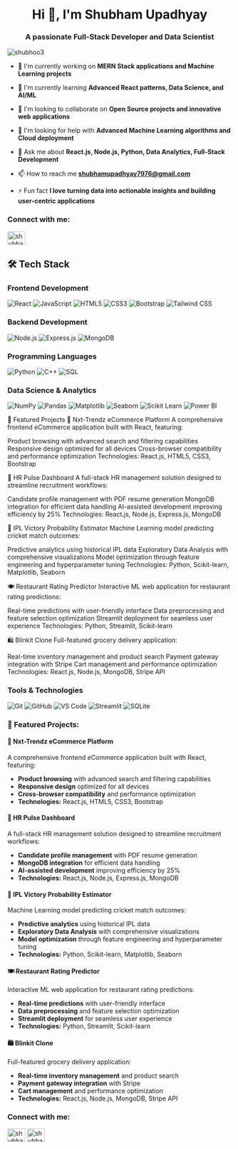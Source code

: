 <h1 align="center">Hi 👋, I'm Shubham Upadhyay</h1>
<h3 align="center">A passionate Full-Stack Developer and Data Scientist</h3>

<p align="left"> <img src="https://komarev.com/ghpvc/?username=shubhoo3&label=Profile%20views&color=0e75b6&style=flat" alt="shubhoo3" /> </p>





- 🔭 I'm currently working on **MERN Stack applications and Machine Learning projects**

- 🌱 I'm currently learning **Advanced React patterns, Data Science, and AI/ML**

- 👯 I'm looking to collaborate on **Open Source projects and innovative web applications**

- 🤝 I'm looking for help with **Advanced Machine Learning algorithms and Cloud deployment**

- 💬 Ask me about **React.js, Node.js, Python, Data Analytics, Full-Stack Development**

- 📫 How to reach me **shubhamupadhyay7976@gmail.com**

- ⚡ Fun fact **I love turning data into actionable insights and building user-centric applications**

<h3 align="left">Connect with me:</h3>
<p align="left">
<a href="https://www.linkedin.com/in/shubhamupadhyay7976/" target="blank"><img align="center" src="https://raw.githubusercontent.com/rahuldkjain/github-profile-readme-generator/master/src/images/icons/Social/linked-in-alt.svg" alt="shubham-upadhyay" height="30" width="40" /></a>
</p>

## 🛠️ Tech Stack

### Frontend Development
![React](https://img.shields.io/badge/-React-61DAFB?style=flat-square&logo=react&logoColor=black)
![JavaScript](https://img.shields.io/badge/-JavaScript-F7DF1E?style=flat-square&logo=javascript&logoColor=black)
![HTML5](https://img.shields.io/badge/-HTML5-E34F26?style=flat-square&logo=html5&logoColor=white)
![CSS3](https://img.shields.io/badge/-CSS3-1572B6?style=flat-square&logo=css3&logoColor=white)
![Bootstrap](https://img.shields.io/badge/-Bootstrap-7952B3?style=flat-square&logo=bootstrap&logoColor=white)
![Tailwind CSS](https://img.shields.io/badge/-Tailwind%20CSS-38B2AC?style=flat-square&logo=tailwind-css&logoColor=white)

### Backend Development
![Node.js](https://img.shields.io/badge/-Node.js-339933?style=flat-square&logo=node.js&logoColor=white)
![Express.js](https://img.shields.io/badge/-Express.js-000000?style=flat-square&logo=express&logoColor=white)
![MongoDB](https://img.shields.io/badge/-MongoDB-47A248?style=flat-square&logo=mongodb&logoColor=white)

### Programming Languages
![Python](https://img.shields.io/badge/-Python-3776AB?style=flat-square&logo=python&logoColor=white)
![C++](https://img.shields.io/badge/-C++-00599C?style=flat-square&logo=c%2B%2B&logoColor=white)
![SQL](https://img.shields.io/badge/-SQL-4479A1?style=flat-square&logo=mysql&logoColor=white)

### Data Science & Analytics
![NumPy](https://img.shields.io/badge/-NumPy-013243?style=flat-square&logo=numpy&logoColor=white)
![Pandas](https://img.shields.io/badge/-Pandas-150458?style=flat-square&logo=pandas&logoColor=white)
![Matplotlib](https://img.shields.io/badge/-Matplotlib-11557c?style=flat-square&logo=python&logoColor=white)
![Seaborn](https://img.shields.io/badge/-Seaborn-4c72b0?style=flat-square&logo=python&logoColor=white)
![Scikit Learn](https://img.shields.io/badge/-Scikit%20Learn-F7931E?style=flat-square&logo=scikit-learn&logoColor=white)
![Power BI](https://img.shields.io/badge/-Power%20BI-F2C811?style=flat-square&logo=power-bi&logoColor=black)


🌟 Featured Projects
🛒 Nxt-Trendz eCommerce Platform
A comprehensive frontend eCommerce application built with React, featuring:

Product browsing with advanced search and filtering capabilities
Responsive design optimized for all devices
Cross-browser compatibility and performance optimization
Technologies: React.js, HTML5, CSS3, Bootstrap

👥 HR Pulse Dashboard
A full-stack HR management solution designed to streamline recruitment workflows:

Candidate profile management with PDF resume generation
MongoDB integration for efficient data handling
AI-assisted development improving efficiency by 25%
Technologies: React.js, Node.js, Express.js, MongoDB

🏏 IPL Victory Probability Estimator
Machine Learning model predicting cricket match outcomes:

Predictive analytics using historical IPL data
Exploratory Data Analysis with comprehensive visualizations
Model optimization through feature engineering and hyperparameter tuning
Technologies: Python, Scikit-learn, Matplotlib, Seaborn

🍽️ Restaurant Rating Predictor
Interactive ML web application for restaurant rating predictions:

Real-time predictions with user-friendly interface
Data preprocessing and feature selection optimization
Streamlit deployment for seamless user experience
Technologies: Python, Streamlit, Scikit-learn

🛍️ Blinkit Clone
Full-featured grocery delivery application:

Real-time inventory management and product search
Payment gateway integration with Stripe
Cart management and performance optimization
Technologies: React.js, Node.js, MongoDB, Stripe API

### Tools & Technologies
![Git](https://img.shields.io/badge/-Git-F05032?style=flat-square&logo=git&logoColor=white)
![GitHub](https://img.shields.io/badge/-GitHub-181717?style=flat-square&logo=github&logoColor=white)
![VS Code](https://img.shields.io/badge/-VS%20Code-007ACC?style=flat-square&logo=visual-studio-code&logoColor=white)
![Streamlit](https://img.shields.io/badge/-Streamlit-FF4B4B?style=flat-square&logo=streamlit&logoColor=white)
![SQLite](https://img.shields.io/badge/-SQLite-003B57?style=flat-square&logo=sqlite&logoColor=white)


<h3 align="left">🌟 Featured Projects:</h3>
<h4>🛒 Nxt-Trendz eCommerce Platform</h4>
<p>A comprehensive frontend eCommerce application built with React, featuring:</p>
<ul>
<li><strong>Product browsing</strong> with advanced search and filtering capabilities</li>
<li><strong>Responsive design</strong> optimized for all devices</li>
<li><strong>Cross-browser compatibility</strong> and performance optimization</li>
<li><strong>Technologies:</strong> React.js, HTML5, CSS3, Bootstrap</li>
</ul>
<h4>👥 HR Pulse Dashboard</h4>
<p>A full-stack HR management solution designed to streamline recruitment workflows:</p>
<ul>
<li><strong>Candidate profile management</strong> with PDF resume generation</li>
<li><strong>MongoDB integration</strong> for efficient data handling</li>
<li><strong>AI-assisted development</strong> improving efficiency by 25%</li>
<li><strong>Technologies:</strong> React.js, Node.js, Express.js, MongoDB</li>
</ul>
<h4>🏏 IPL Victory Probability Estimator</h4>
<p>Machine Learning model predicting cricket match outcomes:</p>
<ul>
<li><strong>Predictive analytics</strong> using historical IPL data</li>
<li><strong>Exploratory Data Analysis</strong> with comprehensive visualizations</li>
<li><strong>Model optimization</strong> through feature engineering and hyperparameter tuning</li>
<li><strong>Technologies:</strong> Python, Scikit-learn, Matplotlib, Seaborn</li>
</ul>
<h4>🍽️ Restaurant Rating Predictor</h4>
<p>Interactive ML web application for restaurant rating predictions:</p>
<ul>
<li><strong>Real-time predictions</strong> with user-friendly interface</li>
<li><strong>Data preprocessing</strong> and feature selection optimization</li>
<li><strong>Streamlit deployment</strong> for seamless user experience</li>
<li><strong>Technologies:</strong> Python, Streamlit, Scikit-learn</li>
</ul>
<h4>🛍️ Blinkit Clone</h4>
<p>Full-featured grocery delivery application:</p>
<ul>
<li><strong>Real-time inventory management</strong> and product search</li>
<li><strong>Payment gateway integration</strong> with Stripe</li>
<li><strong>Cart management</strong> and performance optimization</li>
<li><strong>Technologies:</strong> React.js, Node.js, MongoDB, Stripe API</li>
</ul>
<h3 align="left">Connect with me:</h3>
<p align="left">
<a href="https://linkedin.com/in/shubham-upadhyay" target="blank"><img align="center" src="https://raw.githubusercontent.com/rahuldkjain/github-profile-readme-generator/master/src/images/icons/Social/linked-in-alt.svg" alt="shubham-upadhyay" height="30" width="40" /></a>
<a href="https://www.leetcode.com/shubhamupadhyay" target="blank"><img align="center" src="https://raw.githubusercontent.com/rahuldkjain/github-profile-readme-generator/master/src/images/icons/Social/leet-code.svg" alt="shubhamupadhyay" height="30" width="40" /></a>
</p>


